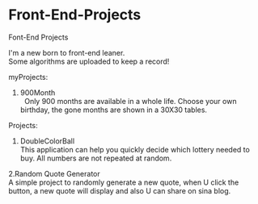 # Front-End-Projects
Font-End Projects

I'm a new born to front-end leaner.<br> 
Some algorithms are uploaded to keep a record!

myProjects:
1. 900Month<br>
    Only 900 months are available in a whole life. Choose your own birthday, the gone months are shown in a 30X30 tables.
  
Projects:
1. DoubleColorBall<br>
    This application can help you quickly decide which lottery needed to buy. All numbers are not repeated at random.
> 
2.Random Quote Generator<br>
   A simple project to randomly generate a new quote, when U click the button, a new quote will display and also U can share on sina blog.

